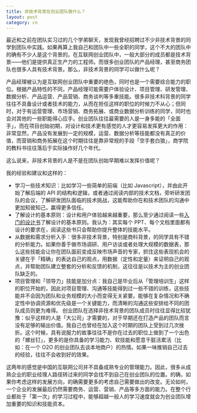 ```yaml
---
title: 非技术背景在创业团队做什么？
layout: post
category: cn
---
```



最近和之前在团队实习过的几个学弟聊天，发现我曾经招聘过不少非技术背景的同学到团队中实践。如果再算上我自己和团队中一些全职的同学，这个不大的团队中的确有不少人是这个背景的。在互联网创业团队中，一般大部分的成员都是技术背景——他们是提供真正生产力的工程师。而很多创业团队的产品经理，甚至商务团队也很多人具有技术背景。那么，非技术背景的同学可以做什么呢？

产品经理被认为是互联网创业团队中重要的绝色，同时也是一个需要综合能力的职位。根据产品特性的不同，产品经理可能需要户体验设计、项目管理、研发管理、数据分析、产品运营、产品营销、商务谈判等多重技能。很多非技术科背景的同学往往不具备设计或者技术的能力，从而在担任这样的职位的时候力不从心；但同时，对于有运营管理、市场营销、商务拓展、或商业数据分析训练的同学，同时也会对其他的一些职能得心应手。创业团队往往最需要的人是一身多能的「全面手」，而在项目创始初期，对设计和技术更有感觉的人才更容易发挥更大的作用：非常显然，产品没有发展到一定的规模，运营、数据分析等技能都没有真正的价值，而营销和商务拓展在这个时期往往是靠非常规的手段「空手套白狼」，商学院的教科书往往落后于实际操作好几个年代。

这么说来，非技术背景的人是不是在团队创始早期难以发挥价值呢？

我的经验和建议和这样的：


   * 学习一些技术知识：比如学习一些简单的前端（比如 Javascript），并由此开始了解后端的 API 的结构和逻辑，或者通过阅读内部的技术文档，旁听研发团队的会议，了解研发团队面临的技术挑战，这能帮助你在和技术团队的沟通中更加知彼知己，赢得更多信任。
   * 了解设计的基本原则：设计和用户体验越来越重要，那么至少通过阅读一些[入门的设计书](https://www.amazon.cn/mn/detailApp/ref=as_li_ss_til?asin=B001MV7CXY&tag=neozhang-23&camp=404&creative=2024&linkCode=am1&creativeASIN=B001MV7CXY&adid=04DFXG51561XBFRYMMMB&)了解设计的基本原则。我认为：其实每个 PPT、每个文档里面都有设计的要求在，阅读这些书只会帮助你提升整体的技能水平。
   * 从数据和需求分析入手：很多非技术背景，特别是商科背景，的同学具有不错的分析能力。如果你善于做市场调研、用户访谈或者处理大规模的数据表，那么这些技能会让你在团队面前变成反映市场声音的专家，抓住这些表现机会的关键在于「精确」的表达自己的观点，用数据（定性和定量）来证明自己的观点，并帮助团队建立整套的分析和反馈的机制，这往往是以技术为主的创业团队缺乏的。
   * 项目管理和「领导力」技能是加分点：我自己是毕业后从「管理培训生」这样的职位开始的，因此对项目管理、沟通等技能得到过一些不错的训练，这些技能并不会因为团队和业务规模的大小而变得无关紧要。能够在复杂情况和不确定性中协调资源和优先级是一个关键能力，而清晰的沟通这些安排给不同的团队成员则更为难得。
创业团队在选择非技术背景的团队成员时往往显得比较犹豫：似乎这样的人是「大公司」才需要的，对于早期还在打造产品的团队而言没有足够的输出价值。我自己也曾经在加入这个时期的团队上受到过几次挫折。这个时候，具有说服力的故事往往不是你在过去的职位上做到了一个出色的「螺丝钉」，更多的是你具备的学习能力、软技能和愿意干脏活累活（比如：在一个 O2O 的创业团队去谈本地商户）的热情。如果一味推销自己过去的经验，往往不会收到好的效果。

这两年的感觉是中国的互联网公司并不具备成熟专业的管理能力。因此，很多从成熟企业的职业经理人路径转过来的同学会找不到自己在创业团队的位置。的确，如果你考虑这样的发展方向，的确需要更多的考虑自己需要做出的改变。无论如何，一个企业的发展最后仍然需要商务、运营、营销、产品等多方面的能力。在整个行业都处于「第一次」的学习过程中，能够超越一般人的学习速度就会为创业团队增加重要的知识和技能资本。
